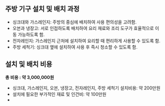 ## 주방 기구 설치 및 배치 과정
- 싱크대와 가스레인지: 주방의 중심에 배치하여 사용 편의성을 고려함.
- 오븐과 냉장고: 서로 인접하도록 배치하여 요리 재료와 조리 도구가 효율적으로 이동 가능하도록 함.
- 전자레인지: 가스레인지 근처에 설치하여 요리할 때 편리하게 사용할 수 있도록 함.
- 주방 세척기: 싱크대 옆에 설치하여 사용 후 즉시 청소할 수 있도록 함.

## 설치 및 배치 비용
**총 비용 : 약 3,000,000원**
- 싱크대, 가스레인지, 오븐, 냉장고, 전자레인지, 주방 세척기 설치비용: 약 200만원
- 설치에 필요한 부가적인 재료 및 인건비: 약 100만원
- 

